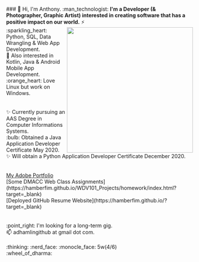 <base target="_blank"><br/>
### 👋 Hi, I'm Anthony. 
:man_technologist: <strong>I'm a Developer (& Photographer, Graphic Artist) interested in creating software that has a positive impact on our world.</strong> ⚡
<img align="right" src="https://camo.githubusercontent.com/3037d9317fc8aaa3e9a5dfded64cb3aab8c0b6c5/68747470733a2f2f6d69726f2e6d656469756d2e636f6d2f6d61782f3638302f312a495247486d69477361313673746564517649615a66772e676966" width="340" data-canonical-src="https://miro.medium.com/max/680/1*IRGHmiGsa16stedQvIaZfw.gif" style="max-width:100%;"><br/>
<span style="text-align: left">
:sparkling_heart: Python, SQL, Data Wrangling & Web App Development. <br/>
🌱 Also interested in Kotlin, Java & Android Mobile App Development. <br/>
:orange_heart: Love Linux but work on Windows. <br/>
<br/>
<br/>
✨ Currently pursuing an AAS Degree in Computer Informations Systems. <br/>
:bulb: Obtained a Java Application Developer Certificate May 2020. <br/>
✨ Will obtain a Python Application Developer Certificate December 2020. <br/>
<br/>
<br/>
<a href="https://adhamlin.myportfolio.com" target="_blank">My Adobe Portfolio</a> <br/>
[Some DMACC Web Class Assignments](https://hamberfim.github.io/WDV101_Projects/homework/index.html?target=_blank) <br/>
[Deployed GitHub Resume Website](https://hamberfim.github.io/?target=_blank) <br/>
<br/>
<br/>
:point_right: I'm looking for a long-term gig. <br/>
📫 adhamlingithub at gmail dot com. <br/><br/>
:thinking: :nerd_face: :monocle_face: 5w(4/6) <br/>
:wheel_of_dharma: <br/>
</span><br/>
<!--
**Hamberfim/hamberfim** is a ✨ _special_ ✨ repository because its `README.md` (this file) appears on your GitHub profile.

Here are some ideas to get you started:

- 🔭 I’m currently working on ...
- 🌱 I’m currently learning ...
- 👯 I’m looking to collaborate on ...
- 🤔 I’m looking for help with ...
- 💬 Ask me about ...
- 📫 How to reach me: ...
- 😄 Pronouns: ...
- ⚡ Fun fact: ...
- ✨
-->
